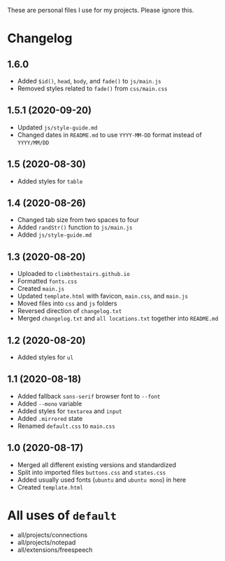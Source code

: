 These are personal files I use for my projects. Please ignore this.

# Changelog
## 1.6.0
* Added `$id()`, `head`, `body`, and `fade()` to `js/main.js`
* Removed styles related to `fade()` from `css/main.css`

## 1.5.1 (2020-09-20)
* Updated `js/style-guide.md`
* Changed dates in `README.md` to use `YYYY-MM-DD` format instead of `YYYY/MM/DD`

## 1.5 (2020-08-30)
* Added styles for `table`

## 1.4 (2020-08-26)
* Changed tab size from two spaces to four
* Added `randStr()` function to `js/main.js`
* Added `js/style-guide.md`

## 1.3 (2020-08-20)
* Uploaded to `climbthestairs.github.io`
* Formatted `fonts.css`
* Created `main.js`
* Updated `template.html` with favicon, `main.css`, and `main.js`
* Moved files into `css` and `js` folders
* Reversed direction of `changelog.txt`
* Merged `changelog.txt` and `all locations.txt` together into `README.md`

## 1.2 (2020-08-20)
* Added styles for `ul`

## 1.1 (2020-08-18)
* Added fallback `sans-serif` browser font to `--font`
* Added `--mono` variable
* Added styles for `textarea` and `input`
* Added `.mirrored` state
* Renamed `default.css` to `main.css`

## 1.0 (2020-08-17)
* Merged all different existing versions and standardized
* Split into imported files `buttons.css` and `states.css`
* Added usually used fonts (`ubuntu` and `ubuntu mono`) in here
* Created `template.html`

# All uses of `default`
* all/projects/connections
* all/projects/notepad
* all/extensions/freespeech
